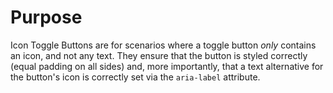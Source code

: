 # Purpose

Icon Toggle Buttons are for scenarios where a toggle button _only_ contains an icon, and not any text. They ensure that the button is styled correctly (equal padding on all sides) and, more importantly, that a text alternative for the button's icon is correctly set via the `aria-label` attribute.

